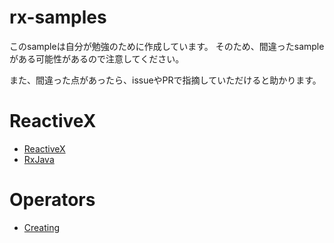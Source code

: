 # rx-samples
このsampleは自分が勉強のために作成しています。
そのため、間違ったsampleがある可能性があるので注意してください。

また、間違った点があったら、issueやPRで指摘していただけると助かります。

# ReactiveX
- [ReactiveX](http://reactivex.io/)
- [RxJava](https://github.com/ReactiveX/RxJava)

# Operators
- [Creating](./src/main/java/operators/creating)